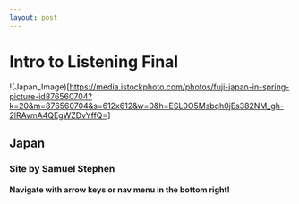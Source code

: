 ```yaml
---
layout: post
---
```


# Intro to Listening Final
!(Japan_Image)[https://media.istockphoto.com/photos/fuji-japan-in-spring-picture-id876560704?k=20&m=876560704&s=612x612&w=0&h=ESL0O5Msbqh0jEs382NM_gh-2lRAvmA4QEgWZDvYffQ=]
## Japan
### Site by Samuel Stephen

#### Navigate with arrow keys or nav menu in the bottom right!
